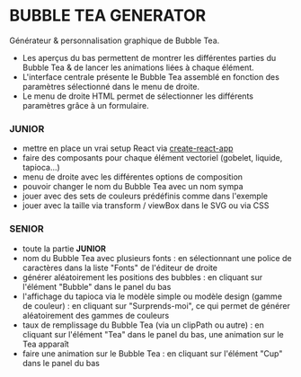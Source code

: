 # BUBBLE TEA GENERATOR

Générateur & personnalisation graphique de Bubble Tea.

- Les aperçus du bas permettent de montrer les différentes parties du Bubble Tea & de lancer les animations liées à chaque élément.
- L'interface centrale présente le Bubble Tea assemblé en fonction des paramètres sélectionné dans le menu de droite.
- Le menu de droite HTML permet de sélectionner les différents paramètres grâce à un formulaire.

### JUNIOR

- mettre en place un vrai setup React via [create-react-app](https://fr.reactjs.org/docs/create-a-new-react-app.html)
- faire des composants pour chaque élément vectoriel (gobelet, liquide, tapioca...)
- menu de droite avec les différentes options de composition
- pouvoir changer le nom du Bubble Tea avec un nom sympa
- jouer avec des sets de couleurs prédéfinis comme dans l'exemple 
- jouer avec la taille via transform / viewBox dans le SVG ou via CSS

### SENIOR

- toute la partie **JUNIOR**
- nom du Bubble Tea avec plusieurs fonts : en sélectionnant une police de caractères dans la liste "Fonts" de l'éditeur de droite
- générer aléatoirement les positions des bubbles : en cliquant sur l'élément "Bubble" dans le panel du bas
- l'affichage du tapioca via le modèle simple ou modèle design (gamme de couleur) : en cliquant sur "Surprends-moi", ce qui permet de générer aléatoirement des gammes de couleurs
- taux de remplissage du Bubble Tea (via un clipPath ou autre) : en cliquant sur l'élément "Tea" dans le panel du bas, une animation sur le Tea apparaît
- faire une animation sur le Bubble Tea : en cliquant sur l'élément "Cup" dans le panel du bas

